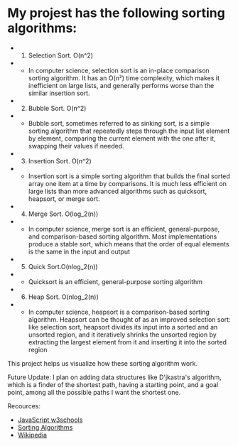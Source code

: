 # My projest has the following sorting algorithms:
- 1. Selection Sort. O(n^2)
- - In computer science, selection sort is an in-place comparison sorting algorithm. It has an O(n²) time complexity, which makes it inefficient on large lists, and generally performs worse than the similar insertion sort.
- 2. Bubble Sort. O(n^2)
- - Bubble sort, sometimes referred to as sinking sort, is a simple sorting algorithm that repeatedly steps through the input list element by element, comparing the current element with the one after it, swapping their values if needed.
- 3. Insertion Sort. O(n^2)
- - Insertion sort is a simple sorting algorithm that builds the final sorted array one item at a time by comparisons. It is much less efficient on large lists than more advanced algorithms such as quicksort, heapsort, or merge sort.
- 4. Merge Sort. O(log_2(n))
- - In computer science, merge sort is an efficient, general-purpose, and comparison-based sorting algorithm. Most implementations produce a stable sort, which means that the order of equal elements is the same in the input and output
- 5. Quick Sort.O(nlog_2(n))
- - Quicksort is an efficient, general-purpose sorting algorithm
- 6. Heap Sort. O(nlog_2(n))
- - In computer science, heapsort is a comparison-based sorting algorithm. Heapsort can be thought of as an improved selection sort: like selection sort, heapsort divides its input into a sorted and an unsorted region, and it iteratively shrinks the unsorted region by extracting the largest element from it and inserting it into the sorted region

This project helps us visualize how these sorting algorithm work.

Future Update:
I plan on adding data structures like D'jkastra's algorithm, which is a finder of the shortest path, having a starting point, and a goal point, among all the possible paths I want the shortest one.

Recources:
- [JavaScript w3schools](https://www.w3schools.com/js/)
- [Sorting Algorithms](https://www.geeksforgeeks.org/sorting-algorithms/)
- [Wikipedia](https://www.wikipedia.org/)

